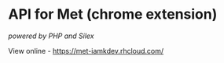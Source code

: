 # API for Met (chrome extension)
*powered by PHP and Silex*

View online - https://met-iamkdev.rhcloud.com/